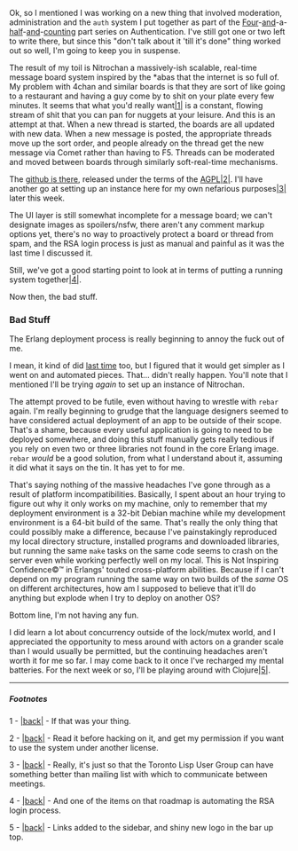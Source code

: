 Ok, so I mentioned I was working on a new thing that involved moderation, administration and the `auth` system I put together as part of the [Four](http://langnostic.blogspot.com/2012/06/authentication.html)-[and](http://langnostic.blogspot.com/2012/06/authentication-part-two.html)-a-[half](http://langnostic.blogspot.com/2012/06/authentication-part-three-rsa-basics.html)-[and](http://langnostic.blogspot.com/2012/06/authentication-authentication.html)-[counting](http://langnostic.blogspot.com/2012/07/authentication-part-45-authentication.html) part series on Authentication. I've still got one or two left to write there, but since this "don't talk about it 'till it's done" thing worked out so well, I'm going to keep you in suspense.

The result of my toil is Nitrochan a massively-ish scalable, real-time message board system inspired by the *abas that the internet is so full of. My problem with 4chan and similar boards is that they are sort of like going to a restaurant and having a guy come by to shit on your plate every few minutes. It seems that what you'd really want<a name="note-Mon-Aug-20-123316EDT-2012"></a>[|1|](#foot-Mon-Aug-20-123316EDT-2012) is a constant, flowing stream of shit that you can pan for nuggets at your leisure. And this is an attempt at that. When a new thread is started, the boards are all updated with new data. When a new message is posted, the appropriate threads move up the sort order, and people already on the thread get the new message via Comet rather than having to F5. Threads can be moderated and moved between boards through similarly soft-real-time mechanisms.

The [github is there](https://github.com/Inaimathi/nitrochan), released under the terms of the [AGPL](https://github.com/Inaimathi/nitrochan/blob/master/LICENSE.txt)<a name="note-Mon-Aug-20-123321EDT-2012"></a>[|2|](#foot-Mon-Aug-20-123321EDT-2012). I'll have another go at setting up an instance here for my own nefarious purposes<a name="note-Mon-Aug-20-123328EDT-2012"></a>[|3|](#foot-Mon-Aug-20-123328EDT-2012) later this week.

The UI layer is still somewhat incomplete for a message board; we can't designate images as spoilers/nsfw, there aren't any comment markup options yet, there's no way to proactively protect a board or thread from spam, and the RSA login process is just as manual and painful as it was the last time I discussed it.

Still, we've got a good starting point to look at in terms of putting a running system together<a name="note-Mon-Aug-20-123341EDT-2012"></a>[|4|](#foot-Mon-Aug-20-123341EDT-2012).

Now then, the bad stuff.

### Bad Stuff

The Erlang deployment process is really beginning to annoy the fuck out of me.

I mean, it kind of did [last time](http://langnostic.blogspot.ca/2012/06/not-building-erlang-apps.html) too, but I figured that it would get simpler as I went on and automated pieces. That... didn't really happen. You'll note that I mentioned I'll be trying *again* to set up an instance of Nitrochan.

The attempt proved to be futile, even without having to wrestle with `rebar` again. I'm really beginning to grudge that the language designers seemed to have considered actual deployment of an app to be outside of their scope. That's a shame, because every useful application is going to need to be deployed somewhere, and doing this stuff manually gets really tedious if you rely on even two or three libraries not found in the core Erlang image. `rebar` *would* be a good solution, from what I understand about it, assuming it did what it says on the tin. It has yet to for me.

That's saying nothing of the massive headaches I've gone through as a result of platform incompatibilities. Basically, I spent about an hour trying to figure out why it only works on my machine, only to remember that my deployment environment is a 32-bit Debian machine while my development environment is a 64-bit build of the same. That's really the only thing that could possibly make a difference, because I've painstakingly reproduced my local directory structure, installed programs and downloaded libraries, but running the same `make` tasks on the same code seems to crash on the server even while working perfectly well on my local. This is Not Inspiring Confidence©™ in Erlangs' touted cross-platform abilities. Because if I can't depend on my program running the same way on two builds of the *same* OS on different architectures, how am I supposed to believe that it'll do anything but explode when I try to deploy on another OS?

Bottom line, I'm not having any fun.

I did learn a lot about concurrency outside of the lock/mutex world, and I appreciated the opportunity to mess around with actors on a grander scale than I would usually be permitted, but the continuing headaches aren't worth it for me so far. I may come back to it once I've recharged my mental batteries. For the next week or so, I'll be playing around with Clojure<a name="note-Mon-Aug-20-123616EDT-2012"></a>[|5|](#foot-Mon-Aug-20-123616EDT-2012).

* * *
##### Footnotes

1 - <a name="foot-Mon-Aug-20-123316EDT-2012"></a>[|back|](#note-Mon-Aug-20-123316EDT-2012) - If that was your thing.

2 - <a name="foot-Mon-Aug-20-123321EDT-2012"></a>[|back|](#note-Mon-Aug-20-123321EDT-2012) - Read it before hacking on it, and get my permission if you want to use the system under another license.

3 - <a name="foot-Mon-Aug-20-123328EDT-2012"></a>[|back|](#note-Mon-Aug-20-123328EDT-2012) - Really, it's just so that the Toronto Lisp User Group can have something better than mailing list with which to communicate between meetings.

4 - <a name="foot-Mon-Aug-20-123341EDT-2012"></a>[|back|](#note-Mon-Aug-20-123341EDT-2012) - And one of the items on that roadmap is automating the RSA login process.

5 - <a name="foot-Mon-Aug-20-123616EDT-2012"></a>[|back|](#note-Mon-Aug-20-123616EDT-2012) - Links added to the sidebar, and shiny new logo in the bar up top.
